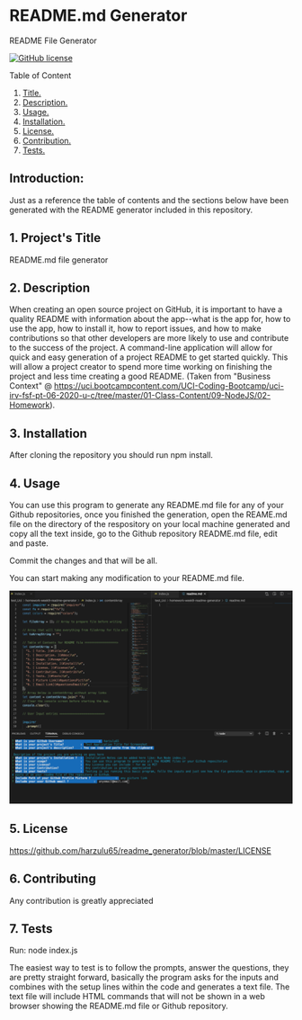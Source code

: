 # README.md Generator

README File Generator

[![GitHub license](https://img.shields.io/github/license/harzulu65/readme_generator)](https://github.com/harzulu65/readme_generator/blob/master/LICENSE)

 Table of Content

1. [ Title. ](#title)
 2. [ Description. ](#desc)
 3. [ Usage. ](#usage)
 4. [ Installation. ](#install)
 5. [ License. ](#license)
 6. [ Contribution. ](#contrib)
 7. [ Tests. ](#tests)
 
 ## Introduction: 
 
 Just as a reference the table of contents and the sections below have been generated with the README generator included in this repository.
 
 
 <a name=title></a>
## 1. Project's Title

README.md file generator

 <a name=desc></a>
## 2. Description

When creating an open source project on GitHub, it is important to have a quality README with information about the app--what is the app for, how to use the app, how to install it, how to report issues, and how to make contributions so that other developers are more likely to use and contribute to the success of the project. A command-line application will allow for quick and easy generation of a project README to get started quickly. This will allow a project creator to spend more time working on finishing the project and less time creating a good README. (Taken from "Business Context" @ https://uci.bootcampcontent.com/UCI-Coding-Bootcamp/uci-irv-fsf-pt-06-2020-u-c/tree/master/01-Class-Content/09-NodeJS/02-Homework).

 <a name=install></a>
## 3. Installation

After cloning the repository you should run npm install.

 <a name=usage></a>
## 4. Usage

You can use this program to generate any README.md file for any of your Github repositories, once you finished the generation, open the REAME.md file on the directory of the respository on your local machine generated and copy all the text inside, go to the Github repository README.md file, edit and paste.

Commit the changes and that will be all.

You can start making any modification to your README.md file.

![Image](https://github.com/harzulu65/readme_generator/raw/master/readme_generator-without-output.png)

 <a name=licenset></a>
## 5. License

https://github.com/harzulu65/readme_generator/blob/master/LICENSE

 <a name=contrib></a>
## 6. Contributing

Any contribution is greatly appreciated


 <a name=tests></a>
## 7. Tests

Run: node index.js

The easiest way to test is to follow the prompts, answer the questions, they are pretty straight forward, basically the program asks for the inputs and combines with the setup lines within the code and generates a text file.  The text file will include HTML commands that will not be shown in a web browser showing the README.md file or Github repository.




